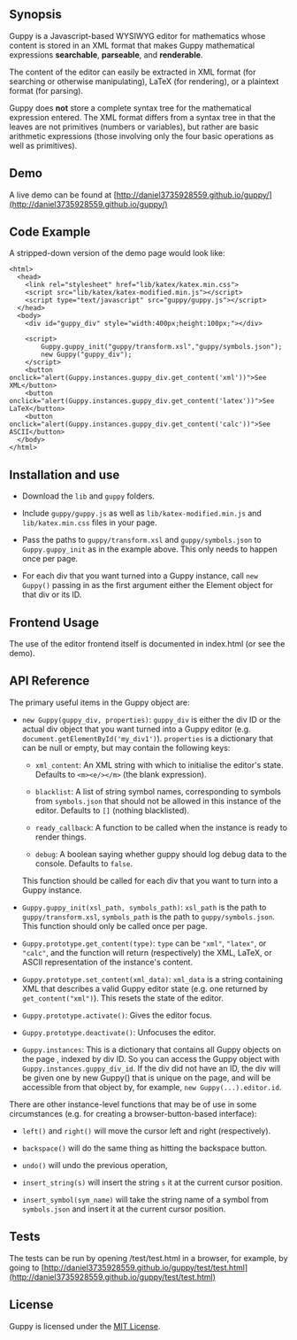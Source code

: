 ## Synopsis

Guppy is a Javascript-based WYSIWYG editor for mathematics whose
content is stored in an XML format that makes Guppy mathematical
expressions **searchable**, **parseable**, and **renderable**.

The content of the editor can easily be extracted in XML format (for
searching or otherwise manipulating), LaTeX (for rendering), or a
plaintext format (for parsing).

Guppy does **not** store a complete syntax tree for the mathematical
expression entered.  The XML format differs from a syntax tree in that
the leaves are not primitives (numbers or variables), but rather are
basic arithmetic expressions (those involving only the four basic
operations as well as primitives).

## Demo

A live demo can be found at 
[http://daniel3735928559.github.io/guppy/](http://daniel3735928559.github.io/guppy/)

## Code Example

A stripped-down version of the demo page would look like:

```
<html>
  <head>
    <link rel="stylesheet" href="lib/katex/katex.min.css">
    <script src="lib/katex/katex-modified.min.js"></script>
    <script type="text/javascript" src="guppy/guppy.js"></script>
  </head>
  <body>
    <div id="guppy_div" style="width:400px;height:100px;"></div>
    
    <script>
        Guppy.guppy_init("guppy/transform.xsl","guppy/symbols.json");
        new Guppy("guppy_div");
    </script>
    <button onclick="alert(Guppy.instances.guppy_div.get_content('xml'))">See XML</button>
    <button onclick="alert(Guppy.instances.guppy_div.get_content('latex'))">See LaTeX</button>
    <button onclick="alert(Guppy.instances.guppy_div.get_content('calc'))">See ASCII</button>
  </body>
</html>
```

## Installation and use

* Download the `lib` and `guppy` folders.

* Include `guppy/guppy.js` as well as `lib/katex-modified.min.js` and
  `lib/katex.min.css` files in your page.

* Pass the paths to `guppy/transform.xsl` and `guppy/symbols.json` to
  `Guppy.guppy_init` as in the example above.  This only needs to
  happen once per page.

* For each div that you want turned into a Guppy instance, call `new
  Guppy()` passing in as the first argument either the Element object
  for that div or its ID.

## Frontend Usage

The use of the editor frontend itself is documented in index.html (or 
see the demo).

## API Reference

The primary useful items in the Guppy object are:

* `new Guppy(guppy_div, properties)`: `guppy_div` is either the div
  ID or the actual div object that you want turned into a Guppy editor
  (e.g. `document.getElementById('my_div1')`).  `properties` is a
  dictionary that can be null or empty, but may contain the following
  keys:

  * `xml_content`: An XML string with which to initialise the editor's
  state.  Defaults to `<m><e/></m>` (the blank expression).
  
  * `blacklist`: A list of string symbol names, corresponding to
    symbols from `symbols.json` that should not be allowed in this
    instance of the editor.  Defaults to `[]` (nothing blacklisted).

  * `ready_callback`: A function to be called when the instance is
    ready to render things.  

  * `debug`: A boolean saying whether guppy should log debug data to
    the console.  Defaults to `false`.

  This function should be called for each div that you want to turn
  into a Guppy instance.

* `Guppy.guppy_init(xsl_path, symbols_path)`: `xsl_path` is the path
  to `guppy/transform.xsl`, `symbols_path` is the path to
  `guppy/symbols.json`.  This function should only be called once per
  page.

* `Guppy.prototype.get_content(type)`: `type` can be `"xml"`, `"latex"`,
  or `"calc"`, and the function will return (respectively) the XML,
  LaTeX, or ASCII representation of the instance's content.
  
* `Guppy.prototype.set_content(xml_data)`: `xml_data` is a string
  containing XML that describes a valid Guppy editor state (e.g. one
  returned by `get_content("xml")`).  This resets the state of the
  editor.
  
* `Guppy.prototype.activate()`: Gives the editor focus.

* `Guppy.prototype.deactivate()`: Unfocuses the editor.

* `Guppy.instances`: This is a dictionary that contains all Guppy
  objects on the page , indexed by div ID.  So you can access the
  Guppy object with `Guppy.instances.guppy_div_id`.  If the div did
  not have an ID, the div will be given one by new Guppy() that is
  unique on the page, and will be accessible from that object by, for
  example, `new Guppy(...).editor.id`.  

There are other instance-level functions that may be of use in some
circumstances (e.g. for creating a browser-button-based interface):

* `left()` and `right()` will move the cursor left and right
(respectively).

* `backspace()` will do the same thing as hitting the backspace button.

* `undo()` will undo the previous operation,

* `insert_string(s)` will insert the string `s` it at the current cursor position.
  
* `insert_symbol(sym_name)` will take the string name of a symbol from
  `symbols.json` and insert it at the current cursor position.

## Tests

The tests can be run by opening /test/test.html in a browser, for example, by going to [http://daniel3735928559.github.io/guppy/test/test.html](http://daniel3735928559.github.io/guppy/test/test.html)

## License

Guppy is licensed under the [MIT License](http://opensource.org/licenses/MIT).
